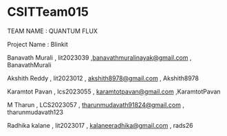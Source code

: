 # CSITTeam015

TEAM NAME : QUANTUM FLUX

Project Name : Blinkit

Banavath Murali , lit2023039 ,banavathmuralinayak@gmail.com , BanavathMurali

Akshith Reddy , lit2023012 , akshith8978@gmail.com , Akshith8978

Karamtot Pavan , lcs2023055 , karamtotpavan@gmail.com ,KaramtotPavan

M Tharun  , LCS2023057 , tharunmudavath91824@gmail.com , tharunmudavath123

Radhika kalane , lit2023017 , kalaneeradhika@gmail.com , rads26
